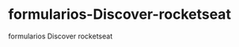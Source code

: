 # formularios-Discover-rocketseat
formularios Discover rocketseat

<!--
    Formularios

    <form>
        elemente que definirá o formulario
        é um container estilo <section> <footer>

    atributos basicos
    - action 
    - method

    para que serve? 
    - capturar dados de entrada (input)
    - interação
    - controle para
    
    Dominar que
    - Estilização
    - validação
    - controles customizados
    - Javascript
-->

<!--  
<form action="" method="GET">
para receber alguma informação
Exemplo/recebe: nome e email 
http://minhapagina.com.br/?name=Mayara&email=ma.cristine@gmail.com.br
</form>
-->

<!--
<form action="" method="POST">
metodo para criar alguma coisa / ex: criar usuario </form>
-->

<!--
<fieldset>
    -agrupamento de campos
    - mesmo proposito
    - semantico
    - acessibilidade

Atibutos especiais:
    - Disable
        - desabilita todos os elementos internos
        - não serão enviados ao submeter o formulario
    - form
        - o id de um formulario ao qual esse fieldset pertence
        - não precisa estar dentro do formulario
    - name
        -nome do grupo

    <legend>
        -nome do agrupamento (primeiro elemento do fieldset
        )


-->
